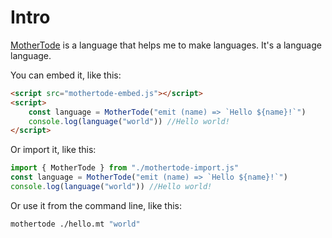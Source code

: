 # Intro

[MotherTode](https://github.com/TodePond/MotherTode) is a language that helps me to make languages. It's a language language.

You can embed it, like this:

```html
<script src="mothertode-embed.js"></script>
<script>
	const language = MotherTode("emit (name) => `Hello ${name}!`")
	console.log(language("world")) //Hello world!
</script>
```

Or import it, like this:

```javascript
import { MotherTode } from "./mothertode-import.js"
const language = MotherTode("emit (name) => `Hello ${name}!`")
console.log(language("world")) //Hello world!
```

Or use it from the command line, like this:

```bash
mothertode ./hello.mt "world"
```
